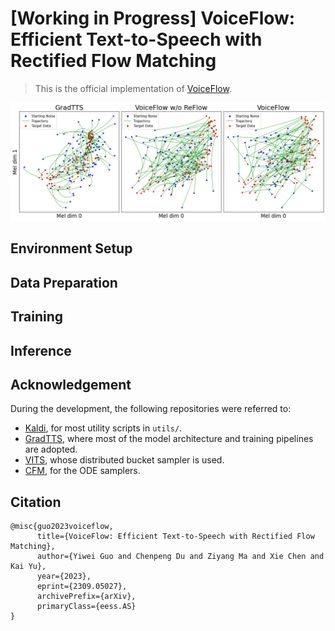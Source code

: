 # \[Working in Progress\] VoiceFlow: Efficient Text-to-Speech with Rectified Flow Matching
> This is the official implementation of [VoiceFlow](https://arxiv.org/abs/2309.05027).

![traj](resources/traj.png)

## Environment Setup

## Data Preparation

## Training

## Inference

## Acknowledgement
During the development, the following repositories were referred to:
* [Kaldi](https://github.com/kaldi-asr/kaldi), for most utility scripts in `utils/`.
* [GradTTS](https://github.com/huawei-noah/Speech-Backbones/tree/main/Grad-TTS), where most of the model architecture and training pipelines are adopted.
* [VITS](https://github.com/jaywalnut310/vits), whose distributed bucket sampler is used.
* [CFM](https://github.com/atong01/conditional-flow-matching), for the ODE samplers.
## Citation
```
@misc{guo2023voiceflow,
      title={VoiceFlow: Efficient Text-to-Speech with Rectified Flow Matching}, 
      author={Yiwei Guo and Chenpeng Du and Ziyang Ma and Xie Chen and Kai Yu},
      year={2023},
      eprint={2309.05027},
      archivePrefix={arXiv},
      primaryClass={eess.AS}
}
```